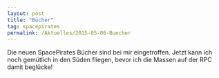 ```yaml
---
layout: post
title: "Bücher"
tag: spacepirates
permalink: /Aktuelles/2015-05-06-Buecher
---
```


Die neuen SpacePirates Bücher sind bei mir eingetroffen. Jetzt kann ich noch gemütlich in den Süden fliegen, bevor ich die Massen auf der RPC damit beglücke!
